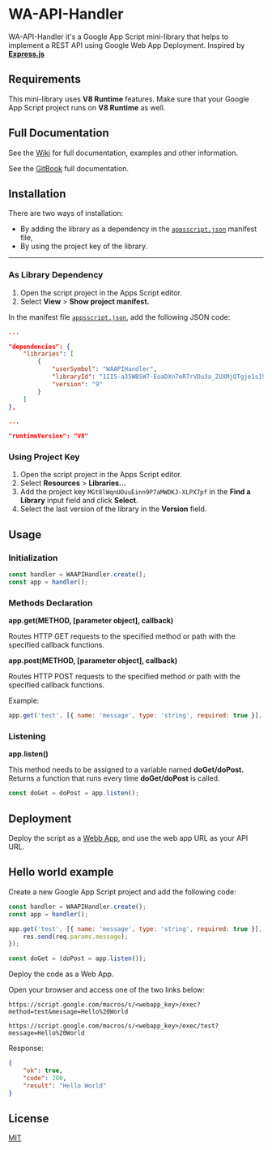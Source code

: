 # WA-API-Handler

WA-API-Handler it's a Google App Script mini-library that helps to implement a REST API using Google Web App Deployment.
Inspired by [**Express.js**](https://expressjs.com/)

## Requirements

This mini-library uses **V8 Runtime** features. Make sure that your Google App Script project runs on **V8 Runtime** as well.

## Full Documentation

See the [Wiki](https://github.com/mikecoj/WA-API-Handler/wiki) for full documentation, examples and other information.

See the [GitBook](https://mikecoj.gitbook.io/wa-api-handler/) full documentation.

## Installation

There are two ways of installation:

- By adding the library as a dependency in the [`appsscript.json`](https://developers.google.com/apps-script/concepts/manifests) manifest file,
- By using the project key of the library.

---

### As Library Dependency

1. Open the script project in the Apps Script editor.
2. Select **View** > **Show project manifest.**

In the manifest file [`appsscript.json`](https://developers.google.com/apps-script/manifest, 'Manifest structure'), add the following JSON code:

```JSON
...

"dependencies": {
    "libraries": [
        {
            "userSymbol": "WAAPIHandler",
            "libraryId": "1IIS-a35WBSW7-EoaDXn7eR7rVDu3a_2UXMjQTgje1s19c9t07cKe7NnH",
            "version": "9"
        }
    ]
},

...

"runtimeVersion": "V8"
```

### Using Project Key

1. Open the script project in the Apps Script editor.
2. Select **Resources** > **Libraries...**
3. Add the project key `MGt8lWqnUOuuEinn9P7aMWDKJ-XLPX7pf` in the **Find a Library** input field and click **Select**.
4. Select the last version of the library in the **Version** field.

## Usage

### Initialization

```javascript
const handler = WAAPIHandler.create();
const app = handler();
```

### Methods Declaration

**app.get(METHOD, [parameter object], callback)**

Routes HTTP GET requests to the specified method or path with the specified callback functions.

**app.post(METHOD, [parameter object], callback)**

Routes HTTP POST requests to the specified method or path with the specified callback functions.

Example:

```javascript
app.get('test', [{ name: 'message', type: 'string', required: true }], (req, res) => res.send(req.params.message));
```

### Listening

**app.listen()**

This method needs to be assigned to a variable named **doGet/doPost.**
Returns a function that runs every time **doGet/doPost** is called.

```javascript
const doGet = doPost = app.listen();
```

## Deployment

Deploy the script as a [Webb App](https://developers.google.com/apps-script/guides/web), and use the web app URL as your API URL.

## Hello world example

Create a new Google App Script project and add the following code:

```javascript
const handler = WAAPIHandler.create();
const app = handler();

app.get('test', [{ name: 'message', type: 'string', required: true }], (req, res) => {
	res.send(req.params.message);
});

const doGet = (doPost = app.listen());
```

Deploy the code as a Web App.

Open your browser and access one of the two links below:

`https://script.google.com/macros/s/<webapp_key>/exec?method=test&message=Hello%20World`

`https://script.google.com/macros/s/<webapp_key>/exec/test?message=Hello%20World`

Response:

```JSON
{
    "ok": true,
    "code": 200,
    "result": "Hello World"
}
```

## License

[MIT](LICENSE)
